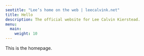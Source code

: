```yaml
---
seotitle: "Lee’s home on the web | leecalvink.net"
title: Hello
description: The official website for Lee Calvin Kierstead.
menu: 
  main:
    weight: 10
---
```


This is the homepage.
